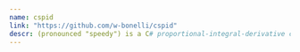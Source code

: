 ```yaml
---
name: cspid
link: "https://github.com/w-bonelli/cspid"
descr: (pronounced "speedy") is a C# proportional-integral-derivative controller
---
```

